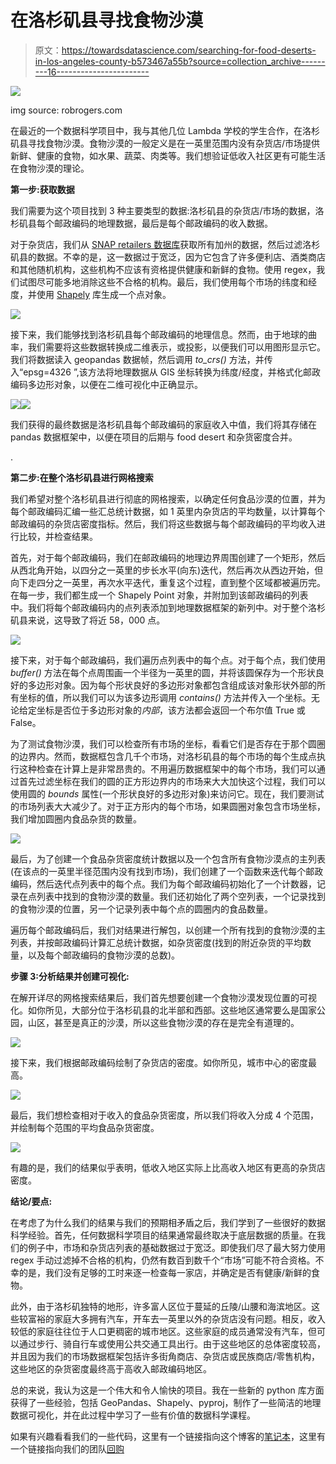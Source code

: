 # 在洛杉矶县寻找食物沙漠

> 原文：<https://towardsdatascience.com/searching-for-food-deserts-in-los-angeles-county-b573467a55b?source=collection_archive---------16----------------------->

![](img/ead045bb4255c069a110b4ce726a22ff.png)

img source: robrogers.com

在最近的一个数据科学项目中，我与其他几位 Lambda 学校的学生合作，在洛杉矶县寻找食物沙漠。食物沙漠的一般定义是在一英里范围内没有杂货店/市场提供新鲜、健康的食物，如水果、蔬菜、肉类等。我们想验证低收入社区更有可能生活在食物沙漠的理论。

**第一步:获取数据**

我们需要为这个项目找到 3 种主要类型的数据:洛杉矶县的杂货店/市场的数据，洛杉矶县每个邮政编码的地理数据，最后是每个邮政编码的收入数据。

对于杂货店，我们从 [SNAP retailers 数据库](https://www.cbpp.org/snap-retailers-database#California)获取所有加州的数据，然后过滤洛杉矶县的数据。不幸的是，这一数据过于宽泛，因为它包含了许多便利店、酒类商店和其他随机机构，这些机构不应该有资格提供健康和新鲜的食物。使用 regex，我们试图尽可能多地消除这些不合格的机构。最后，我们使用每个市场的纬度和经度，并使用 [Shapely](https://shapely.readthedocs.io/en/stable/manual.html) 库生成一个点对象。

![](img/9beb58f29ac9922042139c263b99a021.png)

接下来，我们能够找到洛杉矶县每个邮政编码的地理信息。然而，由于地球的曲率，我们需要将这些数据转换成二维表示，或投影，以便我们可以用图形显示它。我们将数据读入 geopandas 数据帧，然后调用 *to_crs()* 方法，并传入“epsg=4326 ”,该方法将地理数据从 GIS 坐标转换为纬度/经度，并格式化邮政编码多边形对象，以便在二维可视化中正确显示。

![](img/6cd5b7c7608fb718b8b7e3e3be67a746.png)![](img/40fc378267bc149ac2aac673b8e84c16.png)

我们获得的最终数据是洛杉矶县每个邮政编码的家庭收入中值，我们将其存储在 pandas 数据框架中，以便在项目的后期与 food desert 和杂货密度合并。

.

**第二步:在整个洛杉矶县进行网格搜索**

我们希望对整个洛杉矶县进行彻底的网格搜索，以确定任何食品沙漠的位置，并为每个邮政编码汇编一些汇总统计数据，如 1 英里内杂货店的平均数量，以计算每个邮政编码的杂货店密度指标。然后，我们将这些数据与每个邮政编码的平均收入进行比较，并检查结果。

首先，对于每个邮政编码，我们在邮政编码的地理边界周围创建了一个矩形，然后从西北角开始，以四分之一英里的步长水平(向东)迭代，然后再次从西边开始，但向下走四分之一英里，再次水平迭代，重复这个过程，直到整个区域都被遍历完。在每一步，我们都生成一个 Shapely Point 对象，并附加到该邮政编码的列表中。我们将每个邮政编码内的点列表添加到地理数据框架的新列中。对于整个洛杉矶县来说，这导致了将近 58，000 点。

![](img/e2f5d1628e0c18657cde5c13020bbf52.png)

接下来，对于每个邮政编码，我们遍历点列表中的每个点。对于每个点，我们使用 *buffer()* 方法在每个点周围画一个半径为一英里的圆，并将该圆保存为一个形状良好的多边形对象。因为每个形状良好的多边形对象都包含组成该对象形状外部的所有坐标的值，所以我们可以为该多边形调用 *contains()* 方法并传入一个坐标。无论给定坐标是否位于多边形对象的*内部*，该方法都会返回一个布尔值 True 或 False。

为了测试食物沙漠，我们可以检查所有市场的坐标，看看它们是否存在于那个圆圈的边界内。然而，数据框包含几千个市场，对洛杉矶县的每个市场的每个生成点执行这种检查在计算上是非常昂贵的。不用遍历数据框架中的每个市场，我们可以通过首先过滤坐标在我们的圆的正方形边界内的市场来大大加快这个过程，我们可以使用圆的 *bounds* 属性(一个形状良好的多边形对象)来访问它。现在，我们要测试的市场列表大大减少了。对于正方形内的每个市场，如果圆圈对象包含市场坐标，我们增加圆圈内食品杂货的数量。

![](img/32687f5fa6f62256952b2b5a7142d13b.png)

最后，为了创建一个食品杂货密度统计数据以及一个包含所有食物沙漠点的主列表(在该点的一英里半径范围内没有找到市场)，我们创建了一个函数来迭代每个邮政编码，然后迭代点列表中的每个点。我们为每个邮政编码初始化了一个计数器，记录在点列表中找到的食物沙漠的数量。我们还初始化了两个空列表，一个记录找到的食物沙漠的位置，另一个记录列表中每个点的圆圈内的食品数量。

遍历每个邮政编码后，我们对结果进行解包，以创建一个所有找到的食物沙漠的主列表，并按邮政编码计算汇总统计数据，如杂货密度(找到的附近杂货的平均数量，以及每个邮政编码的食物沙漠的总数)。

**步骤 3:分析结果并创建可视化:**

在解开详尽的网格搜索结果后，我们首先想要创建一个食物沙漠发现位置的可视化。如你所见，大部分位于洛杉矶县的北半部和西部。这些地区通常要么是国家公园，山区，甚至是真正的沙漠，所以这些食物沙漠的存在是完全有道理的。

![](img/ab2997db260957cf2c1aa4526ce5882d.png)

接下来，我们根据邮政编码绘制了杂货店的密度。如你所见，城市中心的密度最高。

![](img/17519e67b2309f721fef63a20662e801.png)

最后，我们想检查相对于收入的食品杂货密度，所以我们将收入分成 4 个范围，并绘制每个范围的平均食品杂货密度。

![](img/df98d9befbaf545e726f65aee435e1cb.png)

有趣的是，我们的结果似乎表明，低收入地区实际上比高收入地区有更高的杂货店密度。

**结论/要点:**

在考虑了为什么我们的结果与我们的预期相矛盾之后，我们学到了一些很好的数据科学经验。首先，任何数据科学项目的结果通常最终取决于底层数据的质量。在我们的例子中，市场和杂货店列表的基础数据过于宽泛。即使我们尽了最大努力使用 regex 手动过滤掉不合格的机构，仍然有数百到数千个“市场”可能不符合资格。不幸的是，我们没有足够的工时来逐一检查每一家店，并确定是否有健康/新鲜的食物。

此外，由于洛杉矶独特的地形，许多富人区位于蔓延的丘陵/山腰和海滨地区。这些较富裕的家庭大多拥有汽车，开车去一英里以外的杂货店没有问题。相反，收入较低的家庭往往位于人口更稠密的城市地区。这些家庭的成员通常没有汽车，但可以通过步行、骑自行车或使用公共交通工具出行。由于这些地区的总体密度较高，并且因为我们的市场数据框架包括许多街角商店、杂货店或民族商店/零售机构，这些地区的杂货密度最终高于高收入邮政编码地区。

总的来说，我认为这是一个伟大和令人愉快的项目。我在一些新的 python 库方面获得了一些经验，包括 GeoPandas、Shapely、pyproj，制作了一些简洁的地理数据可视化，并在此过程中学习了一些有价值的数据科学课程。

如果有兴趣看看我们的一些代码，这里有一个链接指向这个博客的[笔记本](https://github.com/food-desert/food-desert-DS/blob/master/Nolanole_food_desert_notebooks/Full_notebook_with_new_grocery_data.ipynb)，这里有一个链接指向我们的团队[回购](https://github.com/food-desert/food-desert-DS)